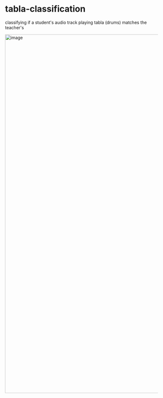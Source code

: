 # tabla-classification
classifying if a student's audio track playing tabla (drums) matches the teacher's

<img width="1181" alt="image" src="https://user-images.githubusercontent.com/73314268/224119650-a53fcc43-41a3-4e50-a837-7d40a30fd234.png">

